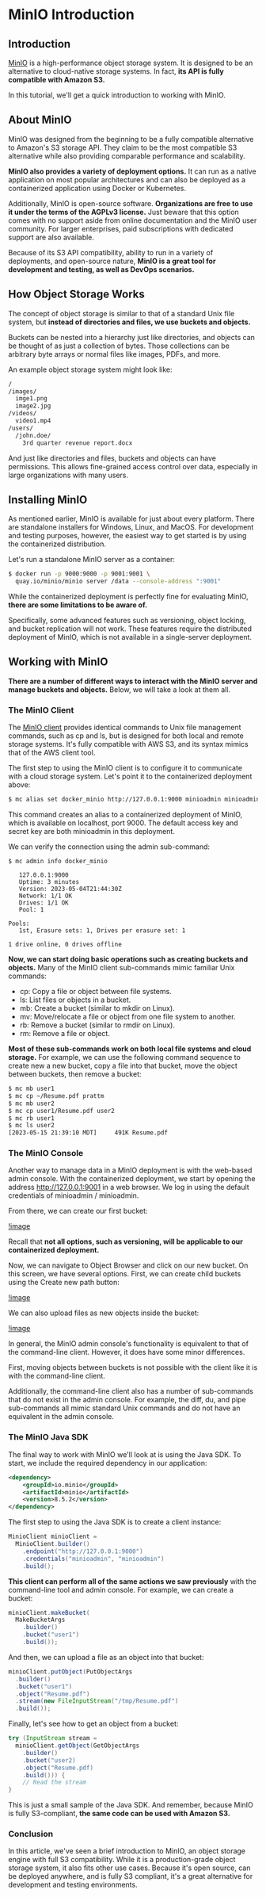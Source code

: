 # MinIO Introduction
## Introduction
[MinIO](https://github.com/minio/minio) is a high-performance object storage system. It is designed to be an alternative to cloud-native storage systems. In fact, **its API is fully compatible with Amazon S3.**

In this tutorial, we'll get a quick introduction to working with MinIO.

## About MinIO
MinIO was designed from the beginning to be a fully compatible alternative to Amazon's S3 storage API. They claim to be the most compatible S3 alternative while also providing comparable performance and scalability.

**MinIO also provides a variety of deployment options.** It can run as a native application on most popular architectures and can also be deployed as a containerized application using Docker or Kubernetes.

Additionally, MinIO is open-source software. **Organizations are free to use it under the terms of the AGPLv3 license.** Just beware that this option comes with no support aside from online documentation and the MinIO user community. For larger enterprises, paid subscriptions with dedicated support are also available.

Because of its S3 API compatibility, ability to run in a variety of deployments, and open-source nature, **MinIO is a great tool for development and testing, as well as DevOps scenarios.**

## How Object Storage Works

The concept of object storage is similar to that of a standard Unix file system, but **instead of directories and files, we use buckets and objects.**

Buckets can be nested into a hierarchy just like directories, and objects can be thought of as just a collection of bytes. Those collections can be arbitrary byte arrays or normal files like images, PDFs, and more.

An example object storage system might look like:
```bash
/
/images/
  imge1.png
  image2.jpg
/videos/
  video1.mp4
/users/
  /john.doe/
    3rd quarter revenue report.docx
```
And just like directories and files, buckets and objects can have permissions. This allows fine-grained access control over data, especially in large organizations with many users.

## Installing MinIO
As mentioned earlier, MinIO is available for just about every platform. There are standalone installers for Windows, Linux, and MacOS. For development and testing purposes, however, the easiest way to get started is by using the containerized distribution.

Let's run a standalone MinIO server as a container:
```bash
$ docker run -p 9000:9000 -p 9001:9001 \
  quay.io/minio/minio server /data --console-address ":9001"
```
While the containerized deployment is perfectly fine for evaluating MinIO, **there are some limitations to be aware of.**

Specifically, some advanced features such as versioning, object locking, and bucket replication will not work. These features require the distributed deployment of MinIO, which is not available in a single-server deployment.
## Working with MinIO
**There are a number of different ways to interact with the MinIO server and manage buckets and objects.** Below, we will take a look at them all.
### The MinIO Client
The [MinIO client](https://min.io/docs/minio/linux/reference/minio-mc.html) provides identical commands to Unix file management commands, such as cp and ls, but is designed for both local and remote storage systems. It's fully compatible with AWS S3, and its syntax mimics that of the AWS client tool.

The first step to using the MinIO client is to configure it to communicate with a cloud storage system. Let's point it to the containerized deployment above:
```bash
$ mc alias set docker_minio http://127.0.0.1:9000 minioadmin minioadmin
```
This command creates an alias to a containerized deployment of MinIO, which is available on localhost, port 9000. The default access key and secret key are both minioadmin in this deployment.

We can verify the connection using the admin sub-command:
```
$ mc admin info docker_minio

   127.0.0.1:9000
   Uptime: 3 minutes
   Version: 2023-05-04T21:44:30Z
   Network: 1/1 OK
   Drives: 1/1 OK
   Pool: 1

Pools:
   1st, Erasure sets: 1, Drives per erasure set: 1

1 drive online, 0 drives offline
```
**Now, we can start doing basic operations such as creating buckets and objects.** Many of the MinIO client sub-commands mimic familiar Unix commands:

- cp: Copy a file or object between file systems.
- ls: List files or objects in a bucket.
- mb: Create a bucket (similar to mkdir on Linux).
- mv: Move/relocate a file or object from one file system to another.
- rb: Remove a bucket (similar to rmdir on Linux).
- rm: Remove a file or object.

**Most of these sub-commands work on both local file systems and cloud storage.** For example, we can use the following command sequence to create new a new bucket, copy a file into that bucket, move the object between buckets, then remove a bucket:
```bash
$ mc mb user1
$ mc cp ~/Resume.pdf prattm
$ mc mb user2
$ mc cp user1/Resume.pdf user2
$ mc rb user1
$ mc ls user2
[2023-05-15 21:39:10 MDT]     491K Resume.pdf
```
### The MinIO Console
Another way to manage data in a MinIO deployment is with the web-based admin console. With the containerized deployment, we start by opening the address http://127.0.0.1:9001 in a web browser. We log in using the default credentials of minioadmin / minioadmin.

From there, we can create our first bucket:

[!image](https://www.baeldung.com/wp-content/uploads/2023/05/minio-admin-console-create-bucket.jpg)

Recall that **not all options, such as versioning, will be applicable to our containerized deployment.**

Now, we can navigate to Object Browser and click on our new bucket. On this screen, we have several options. First, we can create child buckets using the Create new path button:

[!image](https://www.baeldung.com/wp-content/uploads/2023/05/minio-admin-console-create-path.jpg)

We can also upload files as new objects inside the bucket:

[!image](https://www.baeldung.com/wp-content/uploads/2023/05/minio-admin-console-upload-file.jpg)

In general, the MinIO admin console's functionality is equivalent to that of the command-line client. However, it does have some minor differences.

First, moving objects between buckets is not possible with the client like it is with the command-line client.

Additionally, the command-line client also has a number of sub-commands that do not exist in the admin console. For example, the diff, du, and pipe sub-commands all mimic standard Unix commands and do not have an equivalent in the admin console.

### The MinIO Java SDK
The final way to work with MinIO we'll look at is using the Java SDK. To start, we include the required dependency in our application:

```xml
<dependency>
    <groupId>io.minio</groupId>
    <artifactId>minio</artifactId>
    <version>8.5.2</version>
</dependency>
```

The first step to using the Java SDK is to create a client instance:
```java
MinioClient minioClient =
  MinioClient.builder()
    .endpoint("http://127.0.0.1:9000")
    .credentials("minioadmin", "minioadmin")
    .build();
```
**This client can perform all of the same actions we saw previously** with the command-line tool and admin console. For example, we can create a bucket:
```java
minioClient.makeBucket(
  MakeBucketArgs
    .builder()
    .bucket("user1")
    .build());
```

And then, we can upload a file as an object into that bucket:
```java
minioClient.putObject(PutObjectArgs
  .builder()
  .bucket("user1")
  .object("Resume.pdf")
  .stream(new FileInputStream("/tmp/Resume.pdf")
  .build());
```
Finally, let's see how to get an object from a bucket:
```java
try (InputStream stream =
  minioClient.getObject(GetObjectArgs
    .builder()
    .bucket("user2)
    .object("Resume.pdf)
    .build())) {
    // Read the stream
}
```
This is just a small sample of the Java SDK. And remember, because MinIO is fully S3-compliant, **the same code can be used with Amazon S3.**
### Conclusion
In this article, we've seen a brief introduction to MinIO, an object storage engine with full S3 compatibility. While it is a production-grade object storage system, it also fits other use cases. Because it's open source, can be deployed anywhere, and is fully S3 compliant, it's a great alternative for development and testing environments.
